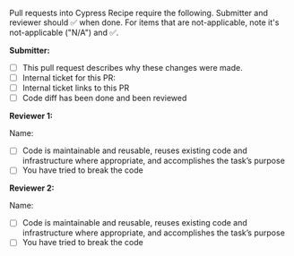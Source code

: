 Pull requests into Cypress Recipe require the following. Submitter and reviewer should :white_check_mark: when done. For items that are not-applicable, note it's not-applicable ("N/A") and :white_check_mark:.

**Submitter:**
- [ ] This pull request describes why these changes were made.
- [ ] Internal ticket for this PR:
- [ ] Internal ticket links to this PR
- [ ] Code diff has been done and been reviewed

**Reviewer 1:**

Name:
- [ ] Code is maintainable and reusable, reuses existing code and infrastructure where appropriate, and accomplishes the task’s purpose
- [ ] You have tried to break the code

**Reviewer 2:**

Name:
- [ ] Code is maintainable and reusable, reuses existing code and infrastructure where appropriate, and accomplishes the task’s purpose
- [ ] You have tried to break the code
